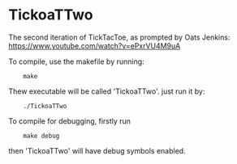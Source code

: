 # TickoaTTwo
The second iteration of TickTacToe, as prompted by Oats Jenkins: https://www.youtube.com/watch?v=ePxrVU4M9uA

To compile, use the makefile by running:

        make

Thew executable will be called 'TickoaTTwo'. just run it by:

        ./TickoaTTwo

To compile for debugging, firstly run

        make debug

then 'TickoaTTwo' will have debug symbols enabled.
